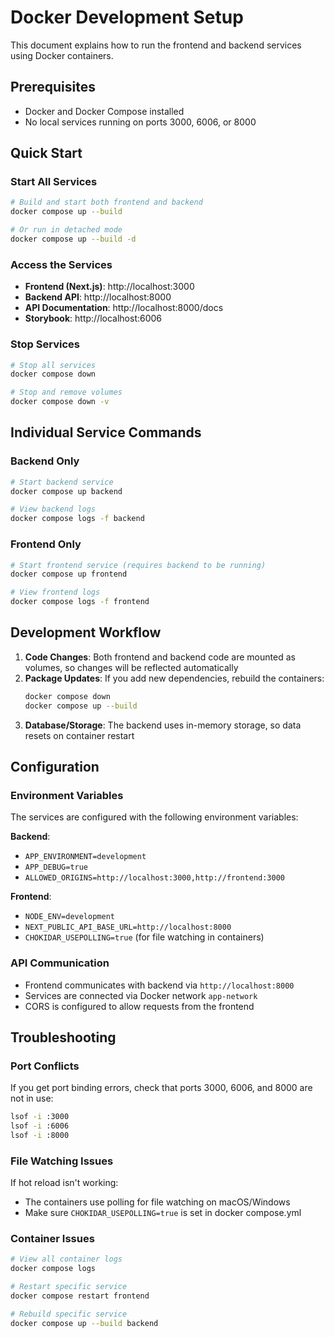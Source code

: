 # Docker Development Setup

This document explains how to run the frontend and backend services using Docker containers.

## Prerequisites

- Docker and Docker Compose installed
- No local services running on ports 3000, 6006, or 8000

## Quick Start

### Start All Services

```bash
# Build and start both frontend and backend
docker compose up --build

# Or run in detached mode
docker compose up --build -d
```

### Access the Services

- **Frontend (Next.js)**: http://localhost:3000
- **Backend API**: http://localhost:8000
- **API Documentation**: http://localhost:8000/docs
- **Storybook**: http://localhost:6006

### Stop Services

```bash
# Stop all services
docker compose down

# Stop and remove volumes
docker compose down -v
```

## Individual Service Commands

### Backend Only

```bash
# Start backend service
docker compose up backend

# View backend logs
docker compose logs -f backend
```

### Frontend Only

```bash
# Start frontend service (requires backend to be running)
docker compose up frontend

# View frontend logs
docker compose logs -f frontend
```

## Development Workflow

1. **Code Changes**: Both frontend and backend code are mounted as volumes, so changes will be reflected automatically
2. **Package Updates**: If you add new dependencies, rebuild the containers:
   ```bash
   docker compose down
   docker compose up --build
   ```
3. **Database/Storage**: The backend uses in-memory storage, so data resets on container restart

## Configuration

### Environment Variables

The services are configured with the following environment variables:

**Backend**:
- `APP_ENVIRONMENT=development`
- `APP_DEBUG=true`
- `ALLOWED_ORIGINS=http://localhost:3000,http://frontend:3000`

**Frontend**:
- `NODE_ENV=development`
- `NEXT_PUBLIC_API_BASE_URL=http://localhost:8000`
- `CHOKIDAR_USEPOLLING=true` (for file watching in containers)

### API Communication

- Frontend communicates with backend via `http://localhost:8000`
- Services are connected via Docker network `app-network`
- CORS is configured to allow requests from the frontend

## Troubleshooting

### Port Conflicts
If you get port binding errors, check that ports 3000, 6006, and 8000 are not in use:
```bash
lsof -i :3000
lsof -i :6006
lsof -i :8000
```

### File Watching Issues
If hot reload isn't working:
- The containers use polling for file watching on macOS/Windows
- Make sure `CHOKIDAR_USEPOLLING=true` is set in docker compose.yml

### Container Issues
```bash
# View all container logs
docker compose logs

# Restart specific service
docker compose restart frontend

# Rebuild specific service
docker compose up --build backend
```